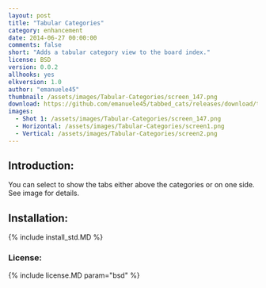 ```yaml
---
layout: post
title: "Tabular Categories"
category: enhancement
date: 2014-06-27 00:00:00
comments: false
short: "Adds a tabular category view to the board index."
license: BSD
version: 0.0.2
allhooks: yes
elkversion: 1.0
author: "emanuele45"
thumbnail: /assets/images/Tabular-Categories/screen_147.png
download: https://github.com/emanuele45/tabbed_cats/releases/download/tabcat_0.1.0/TabularCategories_0-1-0.zip
images:
  - Shot 1: /assets/images/Tabular-Categories/screen_147.png
  - Horizontal: /assets/images/Tabular-Categories/screen1.png
  - Vertical: /assets/images/Tabular-Categories/screen2.png
---
```


## Introduction:
You can select to show the tabs either above the categories or on one side.  See image for details.

## Installation:
{% include install_std.MD %}

### License:
{% include license.MD param="bsd" %}